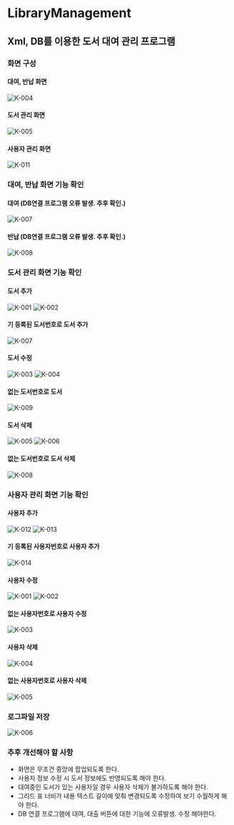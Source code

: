 # LibraryManagement
## Xml, DB를 이용한 도서 대여 관리 프로그램

### 화면 구성

#### 대여, 반납 화면
![K-004](https://user-images.githubusercontent.com/59382990/84109819-784a3b80-aa5e-11ea-9161-66e199254c00.jpg)

#### 도서 관리 화면
![K-005](https://user-images.githubusercontent.com/59382990/84109860-9d3eae80-aa5e-11ea-8049-aadc6322d576.jpg)

#### 사용자 관리 화면
![K-011](https://user-images.githubusercontent.com/59382990/84111259-851c5e80-aa61-11ea-9e5e-1b4cb3bcc52d.jpg)

### 대여, 반납 화면 기능 확인

#### 대여 (DB연결 프로그램 오류 발생. 추후 확인.)
![K-007](https://user-images.githubusercontent.com/59382990/84110252-7af96080-aa5f-11ea-9d3e-07b303c6558b.jpg)

#### 반납 (DB연결 프로그램 오류 발생. 추후 확인.)
![K-008](https://user-images.githubusercontent.com/59382990/84110255-7c2a8d80-aa5f-11ea-89f6-1810b865ba20.jpg)

### 도서 관리 화면 기능 확인

#### 도서 추가
![K-001](https://user-images.githubusercontent.com/59382990/84110716-58b41280-aa60-11ea-9d16-8405d4e4b476.jpg)
![K-002](https://user-images.githubusercontent.com/59382990/84110720-5a7dd600-aa60-11ea-8809-1b2a388793ee.jpg)

#### 기 등록된 도서번호로 도서 추가
![K-007](https://user-images.githubusercontent.com/59382990/84111009-f3145600-aa60-11ea-97dc-fb789dddd8f4.jpg)

#### 도서 수정
![K-003](https://user-images.githubusercontent.com/59382990/84110722-5b166c80-aa60-11ea-8183-d85cd84fe7e3.jpg)
![K-004](https://user-images.githubusercontent.com/59382990/84110723-5baf0300-aa60-11ea-96e5-6867e2acfb23.jpg)

#### 없는 도서번호로 도서 
![K-009](https://user-images.githubusercontent.com/59382990/84111102-2a830280-aa61-11ea-9598-a5f27ac2cfbd.jpg)

#### 도서 삭제
![K-005](https://user-images.githubusercontent.com/59382990/84110725-5c479980-aa60-11ea-9756-c1456fa090b5.jpg)
![K-006](https://user-images.githubusercontent.com/59382990/84110727-5ce03000-aa60-11ea-972a-a89e1080db87.jpg)

#### 없는 도서번호로 도서 삭제
![K-008](https://user-images.githubusercontent.com/59382990/84111049-06bfbc80-aa61-11ea-8656-e8920008e677.jpg)

### 사용자 관리 화면 기능 확인

#### 사용자 추가
![K-012](https://user-images.githubusercontent.com/59382990/84111411-d6c4e900-aa61-11ea-96d0-5ce16c882bf1.jpg)
![K-013](https://user-images.githubusercontent.com/59382990/84111412-d7f61600-aa61-11ea-82e1-a28f970d6c7b.jpg)

#### 기 등록된 사용자번호로 사용자 추가
![K-014](https://user-images.githubusercontent.com/59382990/84111545-1f7ca200-aa62-11ea-9aff-295d0a7c07f8.jpg)

#### 사용자 수정
![K-001](https://user-images.githubusercontent.com/59382990/84111846-ab8ec980-aa62-11ea-9d96-4e17ded70baa.jpg)
![K-002](https://user-images.githubusercontent.com/59382990/84111849-acbff680-aa62-11ea-81c6-fa886c8150e2.jpg)

#### 없는 사용자번호로 사용자 수정
![K-003](https://user-images.githubusercontent.com/59382990/84111850-ad588d00-aa62-11ea-81a9-5afcdc0792f3.jpg)

#### 사용자 삭제
![K-004](https://user-images.githubusercontent.com/59382990/84111853-adf12380-aa62-11ea-8732-0fb7da5f972e.jpg)

#### 없는 사용자번호로 사용자 삭제
![K-005](https://user-images.githubusercontent.com/59382990/84111855-ae89ba00-aa62-11ea-88f8-d4dfeb50dcc6.jpg)

### 로그파일 저장
![K-006](https://user-images.githubusercontent.com/59382990/84112801-65d30080-aa64-11ea-9f62-2e9d298c3c72.jpg)

### 추후 개선해야 할 사항
- 화면은 무조건 중앙에 팝업되도록 한다.
- 사용자 정보 수정 시 도서 정보에도 반영되도록 해야 한다.
- 대여중인 도서가 있는 사용자일 경우 사용자 삭제가 불가하도록 해야 한다.
- 그리드 표 너비가 내용 텍스트 길이에 맞춰 변경되도록 수정하여 보기 수월하게 해야 한다.
- DB 연결 프로그램에 대여, 대출 버튼에 대한 기능에 오류발생. 수정 해야한다.


